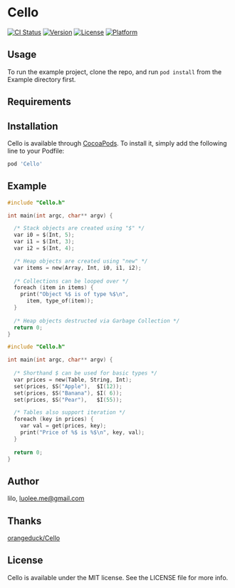 # Cello

[![CI Status](http://img.shields.io/travis/lilo/Cello.svg?style=flat)](https://travis-ci.org/lilo/Cello)
[![Version](https://img.shields.io/cocoapods/v/Cello.svg?style=flat)](http://cocoapods.org/pods/Cello)
[![License](https://img.shields.io/cocoapods/l/Cello.svg?style=flat)](http://cocoapods.org/pods/Cello)
[![Platform](https://img.shields.io/cocoapods/p/Cello.svg?style=flat)](http://cocoapods.org/pods/Cello)

## Usage

To run the example project, clone the repo, and run `pod install` from the Example directory first.

## Requirements

## Installation

Cello is available through [CocoaPods](http://cocoapods.org). To install
it, simply add the following line to your Podfile:

```ruby
pod 'Cello'
```

## Example

```c
#include "Cello.h"

int main(int argc, char** argv) {

  /* Stack objects are created using "$" */
  var i0 = $(Int, 5);
  var i1 = $(Int, 3);
  var i2 = $(Int, 4);

  /* Heap objects are created using "new" */
  var items = new(Array, Int, i0, i1, i2);
  
  /* Collections can be looped over */
  foreach (item in items) {
    print("Object %$ is of type %$\n",
      item, type_of(item));
  }
  
  /* Heap objects destructed via Garbage Collection */
  return 0;
}
```

```c
#include "Cello.h"

int main(int argc, char** argv) {
  
  /* Shorthand $ can be used for basic types */
  var prices = new(Table, String, Int);
  set(prices, $S("Apple"),  $I(12)); 
  set(prices, $S("Banana"), $I( 6)); 
  set(prices, $S("Pear"),   $I(55)); 

  /* Tables also support iteration */
  foreach (key in prices) {
    var val = get(prices, key);
    print("Price of %$ is %$\n", key, val);
  }
  
  return 0;
}
```

## Author

lilo, luolee.me@gmail.com

## Thanks
[orangeduck/Cello](https://github.com/orangeduck/Cello)

## License

Cello is available under the MIT license. See the LICENSE file for more info.
